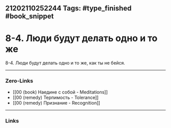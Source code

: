 21202110252244
Tags: #type_finished #book_snippet 
---
# 8-4. Люди будут делать одно и то же

 8-4. Люди будут делать одно и то же, как ты не бейся. 

---
### Zero-Links
 - [[00 (book) Наедине с собой - Meditations]]
 - [[00 (remedy) Терпимость - Tolerance]]
 - [[00 (remedy) Признание - Recognition]]
---
### Links
